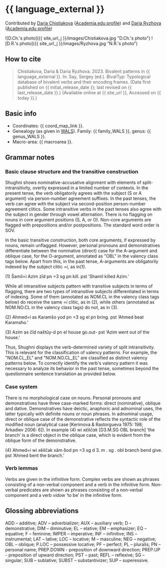 # {{ language_external }}
Contributed by [Daria Chistiakova](https://www.hse.ru/org/persons/208533017) ([Academia.edu profile](https://scopus.academia.edu/ДашаЧистякова)) and [Daria Ryzhova](https://www.hse.ru/en/org/persons/65846678) 
([Academia.edu profile](https://he.academia.edu/DariaRyzhova))

![D.Ch.'s photo]({{ site_url_j }}/images/Chistiakova.jpg "D.Ch.'s photo")
![D.R.'s photo]({{ site_url_j }}/images/Ryzhova.jpg "N.R.'s photo")

## How to cite
> Chistiakova, Daria & Daria Ryzhova. 2023. Bivalent patterns in {{ language_external }}. 
> In: Say, Sergey (ed.). BivalTyp: Typological database of bivalent verbs and their encoding frames. 
> (Data first published on {{ initial_release_date }}; 
> last revised on {{ last_release_date }}.) (Available online at {{ site_url }}, 
> Accessed on {{ today }}.)

## Basic info
- Coordinates: {{ coord_map_link }}.
- Genealogy (as given in [WALS](https://wals.info/)). Family: {{ family_WALS }}, genus: {{ genus_WALS }}.
- Macro-area: {{ macroarea }}.

## Grammar notes

### Basic clause structure and the transitive construction

Shughni shows nominative-accusative alignment with elements of split-intransitivity, overtly expressed in a limited number of contexts. In the present tense, the verb obligatorily agrees with the subject (S or A argument) via person-number agreement suffixes. In the past tenses, the verb can agree with the subject via second-position person-number agreement clitics. Some intransitive verbs in the past tenses also agree with the subject in gender through vowel alternation. There is no flagging on nouns in core argument positions (S, A, or O). Non-core arguments are flagged  with prepositions and/or postpositions. The standard word order is SOV.

In the basic transitive construction, both core arguments, if expressed by nouns, remain unflagged. However, personal pronouns and demonstratives differentiate between the nominative (direct) case for the A-argument and oblique case, for the O-argument, annotated as "OBL" in the valency class tags below. Apart from this, in the past tense, A-arguments are obligatorily indexed by the subject clitic *=i*, as in(1).

(1)
Šamil=i
Azim
zīd
pn =3 sg
pn
kill. pst
‘Shamil killed Azim.’

While all intransitive subjects pattern with transitive subjects in terms of flagging, there are two types of intransitive subjects differentiated in terms of indexing. Some of them (annotated as NOM.CL in the valency class tags below) do receive the same *=i* clitic, as in (2), while others (annotated as NOM.NO.CL in the valency class tags) do not, as in (3).

(2)
Ahmed=i
as
Karamšo
yod
pn =3 sg
el
pn
bring. pst
‘Ahmed beat Karamsho.’

(3)
Azim
as
čīd
nax̌tūy-d
pn
el
house
go.out- pst
‘Azim went out of the house.’

Thus, Shughni displays the verb-determined variety of split intransitivity. This is relevant for the classification of valency patterns. For example, the "NOM.CL_EL" and "NOM.NO.CL_EL" are classified as distinct valency patterns below. To correctly identify the verb's valency pattern it was necessary to analyze its behavior in the past tense, sometimes beyond the questionnaire sentence translation as provided below.

### Case system
There is no morphological case on nouns. Personal pronouns and demonstratives have three case-marked forms: direct (nominative), oblique and dative. Demonstratives have deictic, anaphoric and adnominal uses, the latter typically with definite nouns or noun phrases. In adnominal usage, direct or oblique case of the demonstrative reflects the syntactic role of the modified noun (analytical case [Kerimova & Rastorgueva 1975: 198; Arkadiev 2006: 6]). In example (4) *wi xêx̌čak* [D3.M.SG OBL branch] ‘the branch’ is a direct object in the oblique case, which is evident from the oblique form of the demonstrative.

(4)
Ahmed=i
wi
xêx̌čak
xām
δod
pn =3 sg
d 3. m . sg . obl
branch
bend
give. pst
‘Ahmed bent the branch.’

### Verb lemmas
Verbs are given in the infinitive form. Complex verbs are shown as phrases consisting of a non-verbal component and a verb in the infinitive form. Non-verbal predicates are shown as phrases consisting of a non-verbal component and a verb *vidow* ‘to be’ in the infinitive form.



## Glossing abbreviations
ADD – additive; ADV – adverbializer; AUX – auxiliary verb; D – demonstrative; DIM – diminutive; EL – elative; EM – emphasizer; EQ – equative; F – feminine; IMPER – imperative; INF – infinitive; INS – instrumental; LAT – lative; LOC – locative; M – masculine; NEG – negative; OBL – oblique; P.LOC – possessive locative; PF – perfect; PL – pluralis; PN –  personal name; PREP.DOWN - preposition of downward direction; PREP.UP - preposition of upward direction; PST – past; REFL – reflexive; SG – singular; SUB – sublative; SUBST – substantivizer; SUP – superessive.
